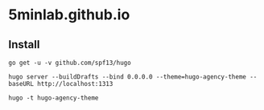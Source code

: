 # 5minlab.github.io

## Install
```
go get -u -v github.com/spf13/hugo

hugo server --buildDrafts --bind 0.0.0.0 --theme=hugo-agency-theme --baseURL http://localhost:1313

hugo -t hugo-agency-theme

```
